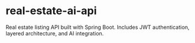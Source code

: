 # real-estate-ai-api
Real estate listing API built with Spring Boot. Includes JWT authentication, layered architecture, and AI integration.
